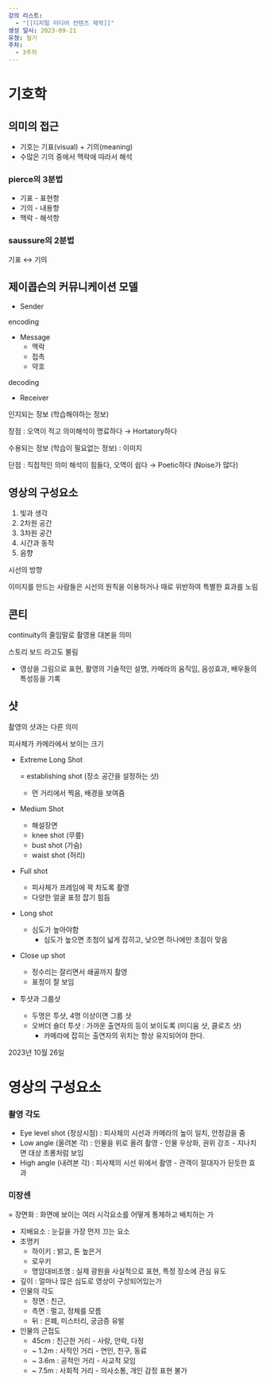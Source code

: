```yaml
---
강의 리스트:
  - "[[디지털 미디어 컨텐츠 제작]]"
생성 일시: 2023-09-21
유형: 필기
주차:
  - 3주차
---
```

# 기호학

## 의미의 접근

- 기호는 기표(visual) + 기의(meaning)
- 수많은 기의 중에서 맥락에 따라서 해석

### pierce의 3분법

- 기표 - 표현항
- 기의 - 내용항
- 맥락 - 해석항

### saussure의 2분법

기표 ↔ 기의

  

  

  

## 제이콥슨의 커뮤니케이션 모델

- Sender

encoding

  

- Message
    - 맥락
    - 접촉
    - 약호

  

decoding

- Receiver

  

  

  

인지되는 정보 (학습해야하는 정보)

장점 : 오역이 적고 의미해석이 명료하다 → Hortatory하다

수용되는 정보 (학습이 필요없는 정보) : 이미지

단점 : 직접적인 의미 해석이 힘들다, 오역이 쉽다 → Poetic하다 (Noise가 많다)

  

## 영상의 구성요소

1. 빛과 생각
2. 2차원 공간
3. 3차원 공간
4. 시간과 동작
5. 음향

  

시선의 방향

이미지를 만드는 사람들은 시선의 원칙을 이용하거나 때로 위반하여 특별한 효과를 노림

  

## 콘티

continuity의 줄임말로 촬영용 대본을 의미

스토리 보드 라고도 불림

- 영상을 그림으로 표현, 활영의 기술적인 설명, 카메라의 움직임, 음성효과, 배우들의 특성등을 기록

  

## 샷

촬영의 샷과는 다른 의미

피사체가 카메라에서 보이는 크기

- Extreme Long Shot
    
    = establishing shot (장소 공간을 설정하는 샷)
    
    - 먼 거리에서 찍음, 배경을 보여줌
- Medium Shot
    - 해설장면
    - knee shot (무릎)
    - bust shot (가슴)
    - waist shot (허리)
- Full shot
    - 피사체가 프레임에 꽉 차도록 촬영
    - 다양한 얼굴 표정 잡기 힘듬
- Long shot
    - 심도가 높아야함
        - 심도가 높으면 초첨이 넓게 잡히고, 낮으면 하나에만 초점이 맞음
- Close up shot
    - 정수리는 잘리면서 쇄골까지 촬영
    - 표정이 잘 보임
- 투샷과 그룹샷
    
    - 두명은 투샷, 4명 이상이면 그룹 샷
    - 오버더 숄더 투샷 : 가까운 출연자의 등이 보이도록 (미디움 샷, 클로즈 샷)
        - 카메라에 잡히는 출연자의 위치는 항상 유지되어야 한다.
    
      
    
      
    

2023년 10월 26일

# 영상의 구성요소

### 촬영 각도

- Eye level shot (정상시점) : 피사체의 시선과 카메라의 높이 일치, 안정감을 줌
- Low angle (올려본 각) : 인물을 위로 올려 촬영 - 인물 우상화, 권위 강조 - 지나치면 대상 조롱처럼 보임
- High angle (내려본 각) : 피사체의 시선 위에서 촬영 - 관객이 절대자가 된듯한 효과

  

### 미장센

= 장면화 : 화면에 보이는 여러 시각요소를 어떻게 통제하고 배치하는 가

- 지배요소 : 눈길을 가장 먼저 끄는 요소
- 조명키
    - 하이키 : 밝고, 톤 높은거
    - 로우키
    - 명암대비조명 : 실제 광원을 사실적으로 표현, 특정 장소에 관심 유도
- 깊이 : 얼마나 많은 심도로 영상이 구성되어있는가
- 인물의 각도
    - 정면 : 친근,
    - 측면 : 멀고, 정체를 모름
    - 뒤 : 은폐, 미스터리, 궁금증 유발
- 인물의 근접도
    - 45cm : 친근한 거리 - 사랑, 안락, 다정
    - ~ 1.2m : 사적인 거리 - 연인, 친구, 동료
    - ~ 3.6m : 공적인 거리 - 사교적 모임
    - ~ 7.5m : 사회적 거리 - 의사소통, 개인 감정 표현 불가
